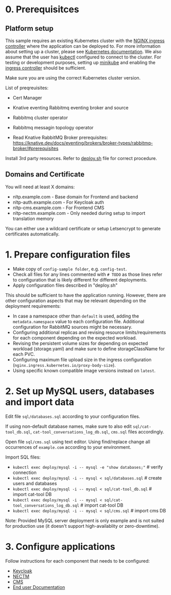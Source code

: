 # 0. Prerequisitces

## Platform setup

This sample requires an existing Kubernetes cluster with
the [NGINX ingress controller](https://kubernetes.github.io/ingress-nginx/deploy/) where the application can be deployed
to. For more information about setting up a cluster, please
see [Kubernetes documentation](https://kubernetes.io/docs/setup/). We also assume that the user
has [kubectl](https://kubernetes.io/docs/tasks/tools/) configured to connect to the cluster. For testing or development 
purposes, setting up [minikube](https://minikube.sigs.k8s.io/docs/start/) and enabling the 
[ingress controller](https://kubernetes.github.io/ingress-nginx/deploy/#minikube) should be sufficient.

Make sure you are using the correct Kubernetes cluster version.

List of preqreuisites:
- Cert Manager
- Knative eventing
  Rabbitmq eventing broker and source
- Rabbitmq cluster operator
- Rabbitmq messagin topology operator

- Read Knative RabbitMQ Broker prerequisites: https://knative.dev/docs/eventing/brokers/broker-types/rabbitmq-broker/#prerequisites

Install 3rd party resources. Refer to [deploy.sh](../deploy.sh) file for correct procedure.

## Domains and Certificate
You will need at least X domains:
- nltp.example.com - Base domain for Frontend and backend
- nltp-auth.example.com - For Keycloak auth
- nltp-cms.example.com - For Frontend CMS
- nltp-nectm.example.com - Only needed during setup to import translation memory

You can either use a wildcard certificate or setup Letsencrypt to generate certificates automatically.

# 1. Prepare configuration files

- Make copy of `config-sample folder`, e.g. `config-test`.
- Check all files for any lines commented with `# TODO` as those lines refer to configuration that is likely different
  for different deployments.
- Apply configuration files described in "deploy.sh"

This should be sufficient to have the application running. However, there are other configuration aspects that may be relevant depending on the deployment requirements:

- In case a namespace other than `default` is used, adding the `metadata.namespace` value to each configuration file. Additional configuration for RabbitMQ sources might be necessary.
- Configuring additional replicas and revising resource limits/requirements for each component depending on the expected workload.
- Revising the persistent volume sizes for depending on expected workload (storage.yaml) and make sure to define storageClassName for each PVC.
- Configuring maximum file upload size in the ingress configuration (`nginx.ingress.kubernetes.io/proxy-body-size`).
- Using specific known compatible image versions instead on `latest`.

# 2. Set up MySQL users, databases and import data
Edit file `sql/databases.sql` according to your configuration files.

If using non-default database names, make sure to also edit `sql/cat-tool_db.sql`, `cat-tool_conversations_log_db.sql`, `cms.sql` files accordingly.

Open file `sql/cms.sql` using text editor. Using find/replace change all occurrences of `example.com` according to your environment.

Import SQL files:
- `kubectl exec deploy/mysql -i -- mysql -e "show databases;"` # verify connection
- `kubectl exec deploy/mysql -i -- mysql < sql/databases.sql` # create users and databases
- `kubectl exec deploy/mysql -i -- mysql < sql/cat-tool_db.sql` # import cat-tool DB
- `kubectl exec deploy/mysql -i -- mysql < sql/cat-tool_conversations_log_db.sql` # import cat-tool DB
- `kubectl exec deploy/mysql -i -- mysql < sql/cms.sql` # import cms DB

Note: Provided MySQL server deployment is only example and is not suited for production use (it doesn't support high-availablity or zero-downtime).

# 3. Configure applications

Follow instructions for each component that needs to be configured:
- [Keycloak](./Keycloak.md)
- [NECTM](./NECTM.md)
- [CMS](./CMS.md)
- [End user Documentation](./Docs.md)